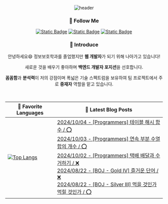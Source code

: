 
<div align="center">

![header](https://capsule-render.vercel.app/api?type=venom&color=auto&text=Welcome%20to%20Chanhong's%20GitHub%20&animation=twinkling&fontSize=35&height=250)

<h3>🌈 Follow Me </h3>

<a href="https://pslog.co.kr/">![Static Badge](https://img.shields.io/badge/BLOG-%23EA4335?style=flat&logo=tistory)</a>
<a href="mailto:chanhong9784@naver.com.com">![Static Badge](https://img.shields.io/badge/chanhong9784%40naver.com-%23EA4335?style=flat&logo=gmail&logoColor=white)</a>
<a href="https://www.instagram.com/cks._.hong/">![Static Badge](https://img.shields.io/badge/INSTAGRAM-%23E4405F?style=flat&logo=instagram&logoColor=white)</a>

<h3>🎤 Introduce </h3>

안녕하세요😄 정보보호학과를 졸업했지만 <strong>웹 개발자</strong>가 되기 위해 나아가고 있습니다!

새로운 것을 배우기 좋아하며 <strong>백엔드 개발자 포지션</strong>을 선호합니다.

<strong>꼼꼼함</strong>과 <strong>분석력</strong>이 저의 강점이며 폭넓은 기술 스펙트럼을 보유하여 팀 프로젝트에서 주로 <strong>중재자</strong> 역할을 맡고 있습니다.

<br />

|🎈 Favorite Languages|📰 Latest Blog Posts|
|---|---|
|[![Top Langs](https://github-readme-stats.vercel.app/api/top-langs/?username=chanhong9764&langs_count=10&layout=compact&theme=dark)](https://github.com/chanhong9764/chanhong9764)|[2024/10/04 - [Programmers] 테이블 해시 함수 / ⭕](https://pslog.co.kr/136) <br/>[2024/10/03 - [Programmers] 연속 부분 수열 합의 개수 / ⭕](https://pslog.co.kr/135) <br/>[2024/10/02 - [Programmers] 택배 배달과 수거하기 / ❌](https://pslog.co.kr/134) <br/>[2024/08/22 - [BOJ - Gold IV] 즐거운 단어 / ❌](https://pslog.co.kr/133) <br/>[2024/08/22 - [BOJ - Silver III] 먹을 것인가 먹힐 것인가 / ⭕](https://pslog.co.kr/132) <br/>|</div>